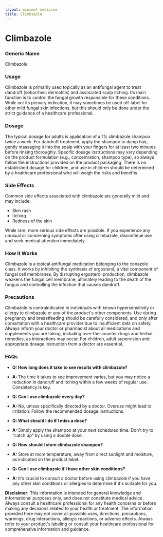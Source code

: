 ```yaml
---
layout: minimal-medicine
title: Climbazole
---
```


# Climbazole
### Generic Name
Climbazole

### Usage
Climbazole is primarily used topically as an antifungal agent to treat dandruff (seborrheic dermatitis) and associated scalp itching.  Its main function is to control the fungal growth responsible for these conditions. While not its primary indication, it may sometimes be used off-label for other mild fungal skin infections, but this should only be done under the strict guidance of a healthcare professional.


### Dosage
The typical dosage for adults is application of a 1% climbazole shampoo twice a week.  For dandruff treatment, apply the shampoo to damp hair, gently massaging it into the scalp with your fingers for at least two minutes before rinsing thoroughly.  Specific dosage instructions may vary depending on the product formulation (e.g., concentration, shampoo type), so always follow the instructions provided on the product packaging.  There is no established dosage for children, and use in children should be determined by a healthcare professional who will weigh the risks and benefits.

### Side Effects
Common side effects associated with climbazole are generally mild and may include:

* Skin rash
* Itching
* Redness of the skin

While rare, more serious side effects are possible.  If you experience any unusual or concerning symptoms after using climbazole, discontinue use and seek medical attention immediately.

### How it Works
Climbazole is a topical antifungal medication belonging to the conazole class. It works by inhibiting the synthesis of ergosterol, a vital component of fungal cell membranes.  By disrupting ergosterol production, climbazole weakens the fungal cell membrane, ultimately leading to the death of the fungus and controlling the infection that causes dandruff.

### Precautions
Climbazole is contraindicated in individuals with known hypersensitivity or allergy to climbazole or any of the product's other components.  Use during pregnancy and breastfeeding should be carefully considered, and only after consultation with a healthcare provider due to insufficient data on safety.   Always inform your doctor or pharmacist about all medications and supplements you are taking, including over-the-counter drugs and herbal remedies, as interactions may occur. For children, adult supervision and appropriate dosage instruction from a doctor are essential.


### FAQs

* **Q: How long does it take to see results with climbazole?**
* **A:**  The time it takes to see improvement varies, but you may notice a reduction in dandruff and itching within a few weeks of regular use.  Consistency is key.

* **Q: Can I use climbazole every day?**
* **A:**  No, unless specifically directed by a doctor. Overuse might lead to irritation. Follow the recommended dosage instructions.

* **Q: What should I do if I miss a dose?**
* **A:**  Simply apply the shampoo at your next scheduled time. Don't try to "catch up" by using a double dose.

* **Q: How should I store climbazole shampoo?**
* **A:** Store at room temperature, away from direct sunlight and moisture, as indicated on the product label.

* **Q:  Can I use climbazole if I have other skin conditions?**
* **A:**  It's crucial to consult a doctor before using climbazole if you have any other skin conditions or allergies to determine if it's suitable for you.


**Disclaimer:**  This information is intended for general knowledge and informational purposes only, and does not constitute medical advice. Always consult a healthcare professional for any health concerns or before making any decisions related to your health or treatment.  The information provided here may not cover all possible uses, directions, precautions, warnings, drug interactions, allergic reactions, or adverse effects.  Always refer to your product's labeling or consult your healthcare professional for comprehensive information and guidance.
